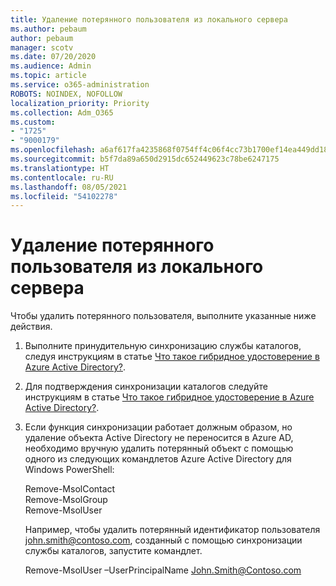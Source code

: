 ```yaml
---
title: Удаление потерянного пользователя из локального сервера
ms.author: pebaum
author: pebaum
manager: scotv
ms.date: 07/20/2020
ms.audience: Admin
ms.topic: article
ms.service: o365-administration
ROBOTS: NOINDEX, NOFOLLOW
localization_priority: Priority
ms.collection: Adm_O365
ms.custom:
- "1725"
- "9000179"
ms.openlocfilehash: a6af617fa4235868f0754ff4c06f4cc73b1700ef14ea449dd1886ab100ddd384
ms.sourcegitcommit: b5f7da89a650d2915dc652449623c78be6247175
ms.translationtype: HT
ms.contentlocale: ru-RU
ms.lasthandoff: 08/05/2021
ms.locfileid: "54102278"
---
```

# <a name="delete-orphaned-user-from-on-premises-server"></a>Удаление потерянного пользователя из локального сервера

Чтобы удалить потерянного пользователя, выполните указанные ниже действия.

1. Выполните принудительную синхронизацию службы каталогов, следуя инструкциям в статье [Что такое гибридное удостоверение в Azure Active Directory?](https://technet.microsoft.com/library/jj151771.aspx#bkmk_synchronizedirectories).

2. Для подтверждения синхронизации каталогов следуйте инструкциям в статье [Что такое гибридное удостоверение в Azure Active Directory?](https://technet.microsoft.com/library/jj151797.aspx).

3. Если функция синхронизации работает должным образом, но удаление объекта Active Directory не переносится в Azure AD, необходимо вручную удалить потерянный объект с помощью одного из следующих командлетов Azure Active Directory для Windows PowerShell:

    Remove-MsolContact  
    Remove-MsolGroup  
    Remove-MsolUser

    Например, чтобы удалить потерянный идентификатор пользователя john.smith@contoso.com, созданный с помощью синхронизации службы каталогов, запустите командлет.

    Remove-MsolUser –UserPrincipalName John.Smith@Contoso.com